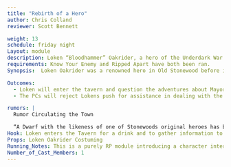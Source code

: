 ```yaml
---
title: "Rebirth of a Hero"
author: Chris Colland
reviewer: Scott Bennett

weight: 13
schedule: friday night
Layout: module
description: Loken “Bloodhammer” Oakrider, a hero of the Underdark War and of old Stonewood has been sighted around town lately. People thought he had been long dead or moved onto Golden Halls. With the Rebirth of the Bloody Fist, this living legend has re-emerged into Stonewood but something is different this time…
requirements: Know Your Enemy and Ripped Apart have both been ran.
Synopsis:  Loken Oakrider was a renowned hero in Old Stonewood before it was properly settled into the Barony of Woodhaven under the Duchy of Elysia. There was a great and terrible war with the Underdark and Loken was among the last standing Dwarven Generals when the Dryder Queen was defeated. Beyond most peoples memory, Loken has re-emerged from his retirement as a great Foe threatens Stonewood once again that has the potential to rival that of the Underdark War…. But there is one problem… Loken shouldn’t be in as good of health as he is…

Outcomes:
  - Loken will enter the tavern and question the adventures about Mayor Durag and his vile deeds. He will attempt to push the adventurers into action and bolster morale of the people in Stonewood from this bowing down that was “agreed upon” He will promise to “set the Mayor” straight on Saturday…
  - The PCs will reject Lokens push for assistance in dealing with the Mayor as they might feel he would destabilize the Town further.

rumors: |
  Rumor Circulating the Town

  “A Dwarf with the likeness of one of Stonewoods original heroes has been seen around town. Though his clothing and weapons may have changed, there is no mistaking his Red beard and his helmet. His voice inspires courage and confidence in those around him. Though he was thought to be long dead or moved onto Golden Halls, Loken Oakrider was his name. If this really is Loken, then the Bloody Fist are in for a world of pain!”
Hook: Loken enters the Tavern for a drink and to gather information to deal with the situation of Stonewood
Props: Loken Oakrider Costuming
Running_Notes: This is a purely RP module introducing a character intertwined into the Bloody Fist plot and the Hoylean-Murumbrian Time War plot. Lokens purpose is to unite the people of Stonewood and remove Mayor Durag by any means necessary as he has foreseen the downfall of Stonewood if Mayor Durag is not removed before Vel’Kaz the Ruthless arrives to town. Loken has a set of hidden powers linked to Time that he wont reveal unless things are getting to out of hand and it risks making the timeline worse by not intervining.
Number_of_Cast_Members: 1
---
```


